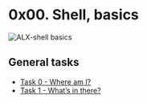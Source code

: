 # 0x00. Shell, basics
![ALX-shell basics](https://s3.amazonaws.com/intranet-projects-files/holbertonschool-sysadmin_devops/205/image.jpg)
## General tasks 
 - [Task 0 -  Where am I?]()
 - [Task 1 -  What’s in there?]()